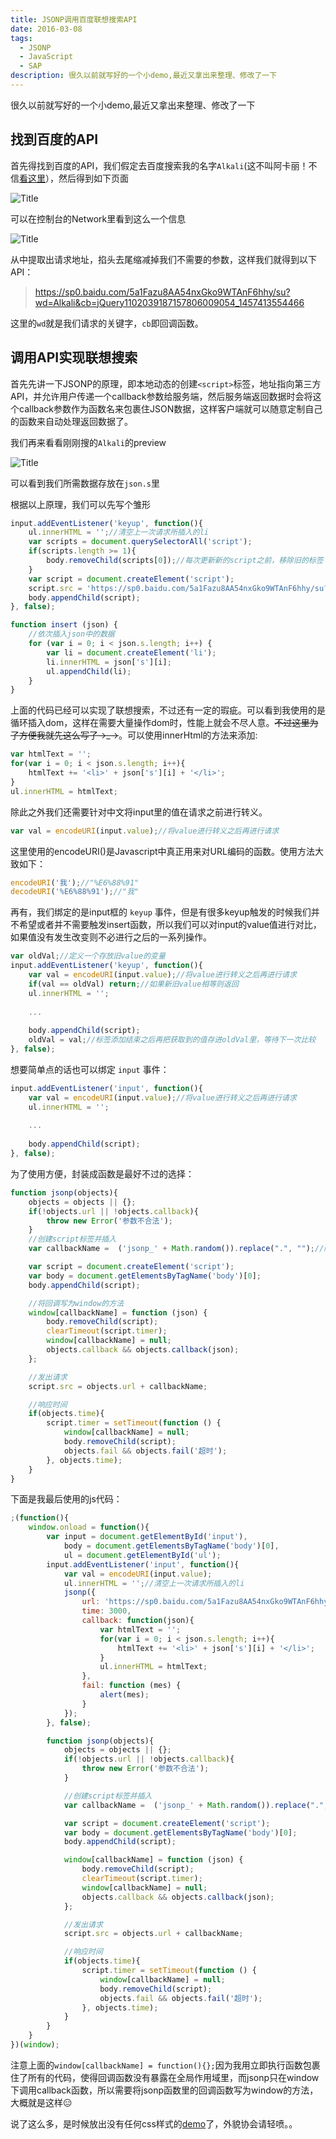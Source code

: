```yaml
---
title: JSONP调用百度联想搜索API
date: 2016-03-08
tags:
  - JSONP
  - JavaScript
  - SAP
description: 很久以前就写好的一个小demo,最近又拿出来整理、修改了一下
---
```

很久以前就写好的一个小demo,最近又拿出来整理、修改了一下

## 找到百度的API
首先得找到百度的API，我们假定去百度搜索我的名字`Alkali`(这不叫阿卡丽！不信[看这里](http://fanyi.baidu.com/?aldtype=16047#en/zh/Alkali)），然后得到如下页面

![](https://demo.alkalixin.cn/jsonp_imgs/baidu1.png "Title")

可以在控制台的Network里看到这么一个信息

![](https://demo.alkalixin.cn/jsonp_imgs/baidu2.png "Title")

从中提取出请求地址，掐头去尾缩减掉我们不需要的参数，这样我们就得到以下API：

> https://sp0.baidu.com/5a1Fazu8AA54nxGko9WTAnF6hhy/su?wd=Alkali&cb=jQuery1102039187157806009054_1457413554466

这里的`wd`就是我们请求的关键字，`cb`即回调函数。

## 调用API实现联想搜索
首先先讲一下JSONP的原理，即本地动态的创建`<script>`标签，地址指向第三方API，并允许用户传递一个callback参数给服务端，然后服务端返回数据时会将这个callback参数作为函数名来包裹住JSON数据，这样客户端就可以随意定制自己的函数来自动处理返回数据了。

我们再来看看刚刚搜的`Alkali`的preview

![](https://demo.alkalixin.cn/jsonp_imgs/baidu3.png "Title")

可以看到我们所需数据存放在`json.s`里

根据以上原理，我们可以先写个雏形

```javascript
input.addEventListener('keyup', function(){
    ul.innerHTML = '';//清空上一次请求所插入的li
    var scripts = document.querySelectorAll('script');
    if(scripts.length >= 1){
        body.removeChild(scripts[0]);//每次更新新的script之前，移除旧的标签
    }
    var script = document.createElement('script');
    script.src = 'https://sp0.baidu.com/5a1Fazu8AA54nxGko9WTAnF6hhy/su?wd='+ input.value +'&cb=insert';
    body.appendChild(script);
}, false);

function insert (json) {
    //依次插入json中的数据
    for (var i = 0; i < json.s.length; i++) {
        var li = document.createElement('li');
        li.innerHTML = json['s'][i];
        ul.appendChild(li);
    }
}
```
上面的代码已经可以实现了联想搜索，不过还有一定的瑕疵。可以看到我使用的是循环插入dom，这样在需要大量操作dom时，性能上就会不尽人意。~~不过这里为了方便我就先这么写了→_→~~。可以使用innerHtml的方法来添加:

```javascript
var htmlText = '';
for(var i = 0; i < json.s.length; i++){
    htmlText += '<li>' + json['s'][i] + '</li>';
}
ul.innerHTML = htmlText;
```

除此之外我们还需要针对中文将input里的值在请求之前进行转义。

```javascript
var val = encodeURI(input.value);//将value进行转义之后再进行请求
```
这里使用的encodeURI()是Javascript中真正用来对URL编码的函数。使用方法大致如下：

```javascript
encodeURI('我');//"%E6%88%91"
decodeURI('%E6%88%91');//"我"
```

再有，我们绑定的是input框的 `keyup` 事件，但是有很多keyup触发的时候我们并不希望或者并不需要触发insert函数，所以我们可以对input的value值进行对比，如果值没有发生改变则不必进行之后的一系列操作。

```javascript
var oldVal;//定义一个存放旧value的变量
input.addEventListener('keyup', function(){
    var val = encodeURI(input.value);//将value进行转义之后再进行请求
    if(val == oldVal) return;//如果新旧value相等则返回
    ul.innerHTML = ''; 
  
    ...
   
    body.appendChild(script);
    oldVal = val;//标签添加结束之后再把获取到的值存进oldVal里，等待下一次比较
}, false);
```

想要简单点的话也可以绑定 `input` 事件：

```javascript
input.addEventListener('input', function(){
    var val = encodeURI(input.value);//将value进行转义之后再进行请求
    ul.innerHTML = ''; 
  
    ...
   
    body.appendChild(script);
}, false);
```
为了使用方便，封装成函数是最好不过的选择：

```javascript
function jsonp(objects){
    objects = objects || {};
    if(!objects.url || !objects.callback){
        throw new Error('参数不合法');
    }
    //创建script标签并插入
    var callbackName =  ('jsonp_' + Math.random()).replace(".", "");//随机生成callbackName

    var script = document.createElement('script');
    var body = document.getElementsByTagName('body')[0];
    body.appendChild(script);

	//将回调写为window的方法
    window[callbackName] = function (json) {
        body.removeChild(script);
        clearTimeout(script.timer);
        window[callbackName] = null;
        objects.callback && objects.callback(json);
    };

    //发出请求
    script.src = objects.url + callbackName;

    //响应时间
    if(objects.time){
        script.timer = setTimeout(function () {
            window[callbackName] = null;
            body.removeChild(script);
            objects.fail && objects.fail('超时');
        }, objects.time);
    }
}
```

下面是我最后使用的js代码：

```javascript
;(function(){
    window.onload = function(){
        var input = document.getElementById('input'),
            body = document.getElementsByTagName('body')[0],
            ul = document.getElementById('ul');
        input.addEventListener('input', function(){
            var val = encodeURI(input.value);
            ul.innerHTML = '';//清空上一次请求所插入的li
            jsonp({
                url: 'https://sp0.baidu.com/5a1Fazu8AA54nxGko9WTAnF6hhy/su?wd='+ val + '&cb=',
                time: 3000,
                callback: function(json){
                    var htmlText = '';
                    for(var i = 0; i < json.s.length; i++){
                        htmlText += '<li>' + json['s'][i] + '</li>';
                    }
                    ul.innerHTML = htmlText;
                },
                fail: function (mes) {
                    alert(mes);
                }
            });
        }, false);

        function jsonp(objects){
            objects = objects || {};
            if(!objects.url || !objects.callback){
                throw new Error('参数不合法');
            }

            //创建script标签并插入
            var callbackName =  ('jsonp_' + Math.random()).replace(".", "");//随机生成callbackName

            var script = document.createElement('script');
            var body = document.getElementsByTagName('body')[0];
            body.appendChild(script);

            window[callbackName] = function (json) {
                body.removeChild(script);
                clearTimeout(script.timer);
                window[callbackName] = null;
                objects.callback && objects.callback(json);
            };

            //发出请求
            script.src = objects.url + callbackName;

            //响应时间
            if(objects.time){
                script.timer = setTimeout(function () {
                    window[callbackName] = null;
                    body.removeChild(script);
                    objects.fail && objects.fail('超时');
                }, objects.time);
            }
        }
    }
})(window);
```
注意上面的`window[callbackName] = function(){};`因为我用立即执行函数包裹住了所有的代码，使得回调函数没有暴露在全局作用域里，而jsonp只在window下调用callback函数，所以需要将jsonp函数里的回调函数写为window的方法，大概就是这样😑

说了这么多，是时候放出没有任何css样式的[demo](https://demo.alkalixin.cn/jsonp)了，外貌协会请轻喷。。